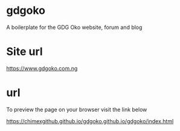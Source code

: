 # gdgoko

A boilerplate for the GDG Oko website, forum and blog

# Site url

https://www.gdgoko.com.ng


# url

To preview the page on your browser visit the link below

https://chimexgithub.github.io/gdgoko.github.io/gdgoko/index.html
